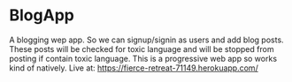 # BlogApp
A blogging wep app.
So we can signup/signin as users and add blog posts.
These posts will be checked for toxic language and will be stopped from posting if contain toxic language.
This is a progressive web app so works kind of natively.
Live at: https://fierce-retreat-71149.herokuapp.com/
